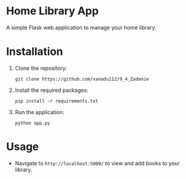 # Home Library App

A simple Flask web application to manage your home library.

# Installation

1. Clone the repository:
    ```
    git clone https://github.com/xanadu112/9_4_Zadanie
    ```
2. Install the required packages:
    ```
    pip install -r requirements.txt
    ```
3. Run the application:
    ```
    python app.py
    ```

# Usage

- Navigate to `http://localhost:5000/` to view and add books to your library.
